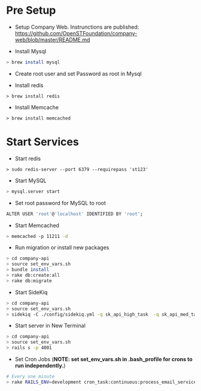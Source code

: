 # Pre Setup

* Setup Company Web. Instrunctions are published: https://github.com/OpenSTFoundation/company-web/blob/master/README.md

* Install Mysql
```bash
> brew install mysql
```

* Create root user and set Password as root in Mysql

* Install redis
```main
> brew install redis
```

* Install Memcache
```main
> brew install memcached
```

# Start Services

* Start redis
```main
> sudo redis-server --port 6379 --requirepass 'st123'
```

* Start MySQL
```bash
> mysql.server start
```

* Set root password for MySQL to root
```bash
ALTER USER 'root'@'localhost' IDENTIFIED BY 'root';
```

* Start Memcached
```bash
> memcached -p 11211 -d
```

* Run migration or install new packages
```bash
> cd company-api
> source set_env_vars.sh
> bundle install
> rake db:create:all
> rake db:migrate
```

* Start SideKiq
```bash
> cd company-api
> source set_env_vars.sh
> sidekiq -C ./config/sidekiq.yml -q sk_api_high_task  -q sk_api_med_task -q sk_api_default
```

* Start server in New Terminal
```bash
> cd company-api
> source set_env_vars.sh
> rails s -p 4001
```

* Set Cron Jobs (<b>NOTE: set set_env_vars.sh in .bash_profile for crons to run independently.</b>)
```bash
# Every one minute
> rake RAILS_ENV=development cron_task:continuous:process_email_service_api_call_hooks lock_key_suffix=1
```

